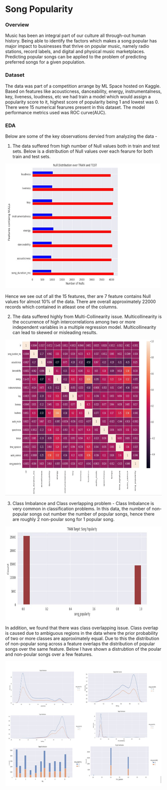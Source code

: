 # Song Popularity

### Overview
Music has been an integral part of our culture all through-out human history. Being able to identify the factors which makes a song popular has major impact to businesses that thrive on popular music, namely radio stations, record labels, and digital and physical music marketplaces. Predicting popular songs can be applied to the problem of predicting preferred songs for a given population.

### Dataset
The data was part of a competition arrange by ML Space hosted on Kaggle. Based on features like acousticness, danceability, energy, instrumentalness, key, liveness, loudness, etc we had train a model which would assign a popularity score to it, highest score of popularity being 1 and lowest was 0. There were 15 numerical fearures present in this dataset. The model performance metrics used was ROC curve(AUC). 

### EDA
Below are some of the key observations dervied from analyzing the data -
1. The data suffered from high number of Null values both in train and test sets. Below is a distribution of Null values over each fearure for both train and test sets.

<img src='https://github.com/Ruparna25/song_popularity_detection/blob/main/Images/null_values.JPG' width=500 height=400></img>

Hence we see out of all the 15 features, ther are 7 feature contains Null values for almost 10% of the data. There are overall approximately 22000 records which contained in atleast one of the columns.

2. The data suffered highly from Multi-Collinearity issue. Multicollinearity is the occurrence of high intercorrelations among two or more independent variables in a multiple regression model. Multicollinearity can lead to skewed or misleading results. 

<img src='https://github.com/Ruparna25/song_popularity_detection/blob/main/Images/heat_map.JPG' width=900 height=500></img>

3. Class Imbalance and Class overlapping problem -
Class Imbalance is very common in classification problems. In this data, the number of non-popular songs out number the number of popular songs, hence there are roughly 2 non-poular song for 1 popular song.

<img src='https://github.com/Ruparna25/song_popularity_detection/blob/main/Images/class_imbalance.JPG' width=600 height=300></img>

In addition, we found that there was class overlapping issue. Class overlap is caused due to ambiguous regions in the data where the prior probability of two or more classes are approximately equal. Due to this the distribution of non-popular song across a feature overlaps the distribution of popular songs over the same feature. Below I have shown a distrubtion of the poular and non-poular songs over a few features.

<img src='https://github.com/Ruparna25/song_popularity_detection/blob/main/Images/overlap_data.JPG' width=800 height=400></img>
